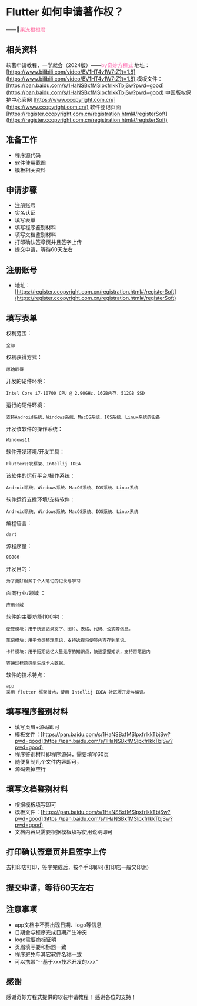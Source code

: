 # Flutter 如何申请著作权？
——🍊<span style='color: #ff689efa'>果冻橙橙君</span>
## 相关资料
软著申请教程，一学就会（2024版）——<span style='color: #ff60abe4'>b</span><span style='color: #ff60abe4'>y</span><span style='color: #ff60abe4'>奇妙方程式</span>
地址：[https://www.bilibili.com/video/BV1HT4y1W7tZ?t=1.8](https://www.bilibili.com/video/BV1HT4y1W7tZ?t=1.8)
模板文件：[https://pan.baidu.com/s/1HaNSBxfMSlpxfrlkkTbjSw?pwd=good](https://pan.baidu.com/s/1HaNSBxfMSlpxfrlkkTbjSw?pwd=good)
中国版权保护中心官网
[https://www.ccopyright.com.cn/](https://www.ccopyright.com.cn/)
软件登记页面
[https://register.ccopyright.com.cn/registration.html#/registerSoft](https://register.ccopyright.com.cn/registration.html#/registerSoft)
## 准备工作
- 程序源代码
- 软件使用截图
- 模板相关资料
## 申请步骤
- 注册账号
- 实名认证
- 填写表单
- 填写程序鉴别材料
- 填写文档鉴别材料
- 打印确认签章页并且签字上传
- 提交申请，等待60天左右
## 注册账号
- 地址：[https://register.ccopyright.com.cn/registration.html#/registerSoft](https://register.ccopyright.com.cn/registration.html#/registerSoft)
## 填写表单
权利范围：
```
全部
```
权利获得方式：
```
原始取得
```
开发的硬件环境：
```
Intel Core i7-10700 CPU @ 2.90GHz，16GB内存，512GB SSD
```
运行的硬件环境：
```
支持Android系统、Windows系统、MacOS系统、IOS系统、Linux系统的设备
```
开发该软件的操作系统：
```
Windows11
```
软件开发环境/开发工具：
```
Flutter开发框架、Intellij IDEA
```
该软件的运行平台/操作系统：
```
Android系统、Windows系统、MacOS系统、IOS系统、Linux系统
```
软件运行支撑环境/支持软件：
```
Android系统、Windows系统、MacOS系统、IOS系统、Linux系统
```
编程语言：
```
dart
```
源程序量：
```
80000
```
开发目的：
```
为了更好服务于个人笔记的记录与学习
```
面向行业/领域 ：
```
应用邻域
```
软件的主要功能(100字)：
```
便签模块：用于快速记录文字、图片、表格、代码、公式等信息。

笔记模块：用于分类整理笔记，支持选择将便签内容存到笔记。

卡片模块：用于短期记忆大量无序的知识点，快速掌握知识，支持将笔记内

容通过标题类型生成卡片数据。
```
软件的技术特点：
```
app
采用 flutter 框架技术，使用 Intellij IDEA 社区版开发与编译。
```
## 填写程序鉴别材料
- 填写页眉+源码即可
- 模板文件：[https://pan.baidu.com/s/1HaNSBxfMSlpxfrlkkTbjSw?pwd=good](https://pan.baidu.com/s/1HaNSBxfMSlpxfrlkkTbjSw?pwd=good)
- 程序鉴别材料即程序源码，需要填写60页
- 随便复制几个文件内容即可，
- 源码去掉空行
## 填写文档鉴别材料
- 根据模板填写即可
- 模板文件：[https://pan.baidu.com/s/1HaNSBxfMSlpxfrlkkTbjSw?pwd=good](https://pan.baidu.com/s/1HaNSBxfMSlpxfrlkkTbjSw?pwd=good)
- 文档内容只需要根据模板填写使用说明即可
## 打印确认签章页并且签字上传
去打印店打印，签字完成后，按个手印即可(打印店一般又印泥)
## 提交申请，等待60天左右
## 注意事项
- app文档中不要出现日期、logo等信息
- 日期会与程序完成日期产生冲突
- logo需要商标证明
- 页眉填写要和标题一致
- 程序避免与其它软件名称一致
- 可以携带"--基于xxx技术开发的xxx"
## 感谢
感谢奇妙方程式提供的软装申请教程！
感谢各位的支持！
